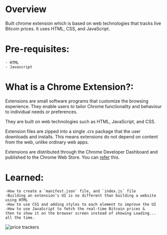 Overview
==========================
Built chrome extension which is based on web technologies that tracks live Bitcoin prices.
It uses HTML, CSS, and JavaScript.

Pre-requisites:
==========================
```
- HTML
- Javascript
```

What is a Chrome Extension?:
==========================
Extensions are small software programs that customize the browsing experience. They enable users to tailor Chrome functionality and behaviour to individual needs or preferences.

They are built on web technologies such as HTML, JavaScript, and CSS.

Extension files are zipped into a single .crx package that the user downloads and installs. This means extensions do not depend on content from the web, unlike ordinary web apps.

Extensions are distributed through the Chrome Developer Dashboard and published to the Chrome Web Store.
You can [refer](https://developer.chrome.com/extensions) this.

Learned:
==========================
```
-How to create a `manifest.json` file, and `index.js` file
-Building an extension’s UI is no different than building a website using HTML
-How to use CSS and adding styles to each element to improve the UI
-How to use JavaScript to fetch the real-time Bitcoin prices &
then to show it on the browser screen instead of showing Loading... all the time.
```
![price trackers](https://user-images.githubusercontent.com/80060515/131907474-164ac730-4df2-45de-8f32-3c41eb838690.jpg)
